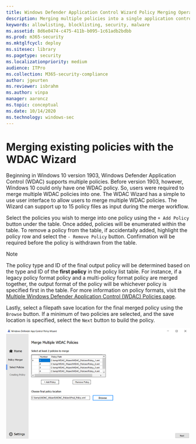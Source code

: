 ```yaml
---
title: Windows Defender Application Control Wizard Policy Merging Operation
description: Merging multiple policies into a single application control policy with the Microsoft WDAC Wizard.
keywords: allowlisting, blocklisting, security, malware
ms.assetid: 8d6e0474-c475-411b-b095-1c61adb2bdbb
ms.prod: m365-security
ms.mktglfcycl: deploy
ms.sitesec: library
ms.pagetype: security
ms.localizationpriority: medium
audience: ITPro
ms.collection: M365-security-compliance
author: jgeurten
ms.reviewer: isbrahm
ms.author: vinpa
manager: aaroncz
ms.topic: conceptual
ms.date: 10/14/2020
ms.technology: windows-sec
---
```


# Merging existing policies with the WDAC Wizard

Beginning in Windows 10 version 1903, Windows Defender Application Control (WDAC) supports multiple policies. Before version 1903, however, Windows 10 could only have one WDAC policy. So, users were required to merge multiple WDAC policies into one. The WDAC Wizard has a simple to use user interface to allow users to merge multiple WDAC policies. The Wizard can support up to 15 policy files as input during the merge workflow.  

Select the policies you wish to merge into one policy using the `+ Add Policy` button under the table. Once added, policies will be enumerated within the table. To remove a policy from the table, if accidentally added, highlight the policy row and select the `- Remove Policy` button. Confirmation will be required before the policy is withdrawn from the table. 

> [!NOTE]
> The policy type and ID of the final output policy will be determined based on the type and ID of the **first policy** in the policy list table. For instance, if a legacy policy format policy and a multi-policy format policy are merged together, the output format of the policy will be whichever policy is specified first in the table. For more information on policy formats, visit the [Multiple Windows Defender Application Control (WDAC) Policies page](deploy-multiple-windows-defender-application-control-policies.md).

Lastly, select a filepath save location for the final merged policy using the `Browse` button. If a minimum of two policies are selected, and the save location is specified, select the `Next` button to build the policy. 

![Merging WDAC policies into a final WDAC policy.](images/wdac-wizard-merge.png)
